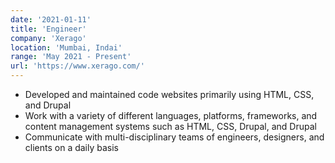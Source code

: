 ```yaml
---
date: '2021-01-11'
title: 'Engineer'
company: 'Xerago'
location: 'Mumbai, Indai'
range: 'May 2021 - Present'
url: 'https://www.xerago.com/'
---
```


- Developed and maintained code websites primarily using HTML, CSS, and Drupal
- Work with a variety of different languages, platforms, frameworks, and content management systems such as HTML, CSS, Drupal, and Drupal
- Communicate with multi-disciplinary teams of engineers, designers, and clients on a daily basis
